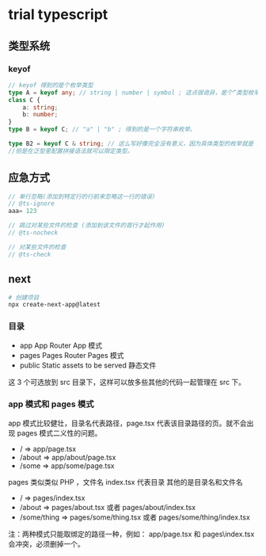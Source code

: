 # trial typescript

## 类型系统

### keyof

```typescript
// keyof 得到的是个枚举类型
type A = keyof any; // string | number | symbol ; 这点很诡异，是个“类型枚举”，而具体类得到的是个“字符串枚举”，为什么这样？约定俗成吧。而且这也影响到了泛型的 T ，因为默认泛型 T 就是 any。
class C {
    a: string;
    b: number;
}
type B = keyof C; // "a" | "b" ; 得到的是一个字符串枚举。

type B2 = keyof C & string; // 这么写好像完全没有意义，因为具体类型的枚举就是 string 的。
//但是在泛型里配置拼接语法就可以限定类型。
```

## 应急方式

```ts
// 单行忽略(添加到特定行的行前来忽略这一行的错误)
// @ts-ignore
aaa= 123

// 跳过对某些文件的检查 (添加到该文件的首行才起作用)
// @ts-nocheck

// 对某些文件的检查
// @ts-check
```


## next

```bash
# 创建项目
npx create-next-app@latest
```

### 目录

- app	App Router  App 模式
- pages	Pages Router  Pages 模式
- public	Static assets to be served 静态文件

这 3 个可选放到 src 目录下，这样可以放多些其他的代码一起管理在 src 下。

### app 模式和 pages 模式

app 模式比较健壮，目录名代表路径，page.tsx 代表该目录路径的页。就不会出现 pages 模式二义性的问题。

- / => app/page.tsx
- /about => app/about/page.tsx
- /some => app/some/page.tsx

pages 类似类似 PHP ，文件名 index.tsx 代表目录 其他的是目录名和文件名

- / => pages/index.tsx
- /about => pages/about.tsx 或者 pages/about/index.tsx
- /some/thing => pages/some/thing.tsx 或者 pages/some/thing/index.tsx

注：两种模式只能取绑定的路径一种，例如：
app/page.tsx 和 pages\index.tsx 会冲突，必须删掉一个。

